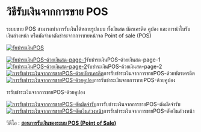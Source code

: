 # วิธีรับเงินจากการขาย POS

ระบบขาย POS สามารถทำการรับเงินได้หลายรูปแบบ ทั้งเงินสด บัตรเครดิต คูปอง
และการนำใบรับเงินล่วงหน้า หรือมัดจำมาตัดชำระจากการขายหน้าจอ Point of sale
(POS)

[![รัยชำระเงินPOS](http://www.smlaccount.com/manual/wp-content/uploads/2017/11/รัยชำระเงินPOS.jpg)](http://www.smlaccount.com/manual/wp-content/uploads/2017/11/รัยชำระเงินPOS.jpg)

[![รัยชำระเงินPOS-ด้วยเงินสด-page-1](http://www.smlaccount.com/manual/wp-content/uploads/2017/11/รัยชำระเงินPOS-ด้วยเงินสด-page-1.jpg)](http://www.smlaccount.com/manual/wp-content/uploads/2017/11/รัยชำระเงินPOS-ด้วยเงินสด-page-1.jpg)รับชำระเงินPOS-ด้วยเงินสด-page-1
[![รัยชำระเงินPOS-ด้วยเงินสด-page-2](/images/รัยชำระเงินPOS-ด้วยเงินสด-page-2.jpg)](/images/รัยชำระเงินPOS-ด้วยเงินสด-page-2.jpg)รับชำระเงินPOS-ด้วยเงินสด-page-2
[![การรับชำระเงินจากการขายPOS-ด้วยบัตรเครดิต](http://www.smlaccount.com/manual/wp-content/uploads/2017/11/การรับชำระเงินจากการขายPOS-ด้วยบัตรเครดิต.jpg)](http://www.smlaccount.com/manual/wp-content/uploads/2017/11/การรับชำระเงินจากการขายPOS-ด้วยบัตรเครดิต.jpg)การรับชำระเงินจากการขายPOS-ด้วยบัตรเครดิต
[![การรับชำระเงินจากการขายPOS-ด้วยคูปอง](/images/การรับชำระเงินจากการขายPOS-ด้วยคูปอง.jpg)](/images/การรับชำระเงินจากการขายPOS-ด้วยคูปอง.jpg)การรับชำระเงินจากการขายPOS-ด้วยคูปอง



ารรับชำระเงินจากการขายPOS-ด้วยคูปอง

[![การรับชำระเงินจากการขายPOS-ตัดมัดจำรับ](/images/การรับชำระเงินจากการขายPOS-ตัดมัดจำรับ.jpg)](/images/การรับชำระเงินจากการขายPOS-ตัดมัดจำรับ.jpg)การรับชำระเงินจากการขายPOS-ตัดมัดจำรับ
[![การรับชำระเงินจากการขายPOS-ตัดเงินล่วงหน้า](/images/การรับชำระเงินจากการขายPOS-ตัดเงินล่วงหน้า.jpg)](/images/การรับชำระเงินจากการขายPOS-ตัดเงินล่วงหน้า.jpg)การรับชำระเงินจากการขายPOS-ตัดเงินล่วงหน้า

วีดีโอ : [ **สอนการรับเงินของระบบ POS (Point of
Sale)**](https://youtu.be/AQuSnhRdijw)













